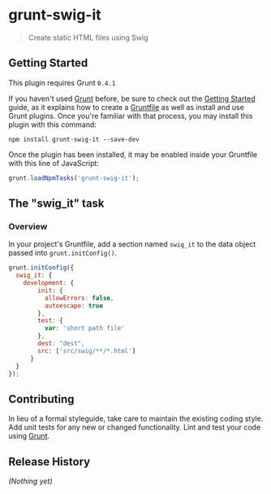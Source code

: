 # grunt-swig-it

> Create static HTML files using Swig

## Getting Started
This plugin requires Grunt `0.4.1`

If you haven't used [Grunt](http://gruntjs.com/) before, be sure to check out the [Getting Started](http://gruntjs.com/getting-started) guide, as it explains how to create a [Gruntfile](http://gruntjs.com/sample-gruntfile) as well as install and use Grunt plugins. Once you're familiar with that process, you may install this plugin with this command:

```shell
npm install grunt-swig-it --save-dev
```

Once the plugin has been installed, it may be enabled inside your Gruntfile with this line of JavaScript:

```js
grunt.loadNpmTasks('grunt-swig-it');
```

## The "swig_it" task

### Overview
In your project's Gruntfile, add a section named `swig_it` to the data object passed into `grunt.initConfig()`.

```js
grunt.initConfig({
  swig_it: {
    development: {
        init: {
          allowErrors: false,
          autoescape: true
        },
        test: {
          var: 'short path file'
        },
        dest: "dest",
        src: ['src/swig/**/*.html']
      }
  }
});
```

## Contributing
In lieu of a formal styleguide, take care to maintain the existing coding style. Add unit tests for any new or changed functionality. Lint and test your code using [Grunt](http://gruntjs.com/).

## Release History
_(Nothing yet)_